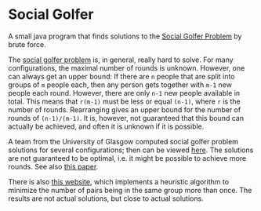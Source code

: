 # Social Golfer

A small java program that finds solutions to the [Social Golfer Problem](https://en.wikipedia.org/wiki/Social_golfer_problem) by brute force.

The [social golfer problem](https://en.wikipedia.org/wiki/Social_golfer_problem) is, in general, really hard to solve. For many configurations, the maximal number of rounds is unknown. However, one can always get an upper bound: If there are `n` people that are split into groups of `m` people each, then any person gets together with `m-1` new people each round. However, there are only `n-1` new people available in total. This means that `r(m-1)` must be less or equal `(n-1)`, where `r` is the number of rounds. Rearranging gives an upper bound for the number of rounds of  `(n-1)/(m-1)`. It is, however, not guaranteed that this bound can actually be achieved, and often it is unknown if it is possible.

A team from the University of Glasgow computed social golfer problem solutions for several configurations; then can be viewed [here](https://breakoutroom.pythonanywhere.com/allocate/). The solutions are not guaranteed to be optimal, i.e. it might be possible to achieve more rounds. See also [this paper](https://www.mdpi.com/2073-8994/13/1/13).

There is also [this website](https://goodenoughgolfers.com/), which implements a heuristic algorithm to minimize the number of pairs being in the same group more than once. The results are not actual solutions, but close to actual solutions.

